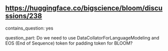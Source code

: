 ## https://huggingface.co/bigscience/bloom/discussions/238

contains_question: yes

question_part: Do we need to use DataCollatorForLanguageModeling and EOS (End of Sequence) token for padding token for BLOOM?
